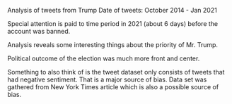 Analysis of tweets from Trump
Date of tweets: October 2014 - Jan 2021

Special attention is paid to time period in 2021 (about 6 days)
before the account was banned.

Analysis reveals some interesting things about the priority of 
Mr. Trump.

Political outcome of the election was much more front and center.

Something to also think of is the tweet dataset only consists of
tweets that had negative sentiment. 
That is a major source of bias. 
Data set was gathered from New York Times article which is also a possible source of bias.

